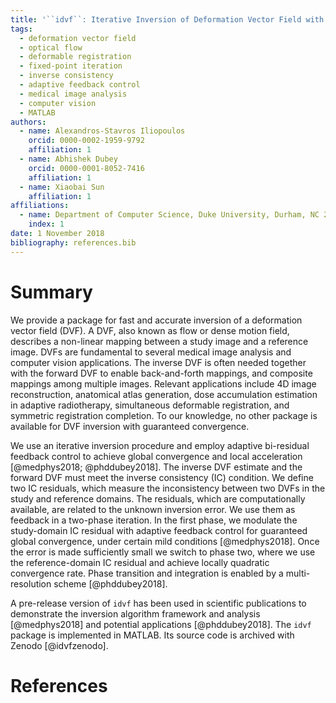 ```yaml
---
title: '``idvf``: Iterative Inversion of Deformation Vector Field with Adaptive Bi-residual Feedback Control'
tags:
  - deformation vector field
  - optical flow
  - deformable registration
  - fixed-point iteration
  - inverse consistency
  - adaptive feedback control
  - medical image analysis
  - computer vision
  - MATLAB
authors:
  - name: Alexandros-Stavros Iliopoulos
    orcid: 0000-0002-1959-9792
    affiliation: 1
  - name: Abhishek Dubey
    orcid: 0000-0001-8052-7416
    affiliation: 1
  - name: Xiaobai Sun
    affiliation: 1
affiliations:
  - name: Department of Computer Science, Duke University, Durham, NC 27708, USA
    index: 1
date: 1 November 2018
bibliography: references.bib
---
```



# Summary

We provide a package for fast and accurate inversion of a deformation
vector field (DVF).  A DVF, also known as flow or dense motion field,
describes a non-linear mapping between a study image and a reference image.
DVFs are fundamental to several medical image analysis and computer vision
applications.  The inverse DVF is often needed together with the forward
DVF to enable back-and-forth mappings, and composite mappings among
multiple images.  Relevant applications include 4D image reconstruction,
anatomical atlas generation, dose accumulation estimation in adaptive
radiotherapy, simultaneous deformable registration, and symmetric
registration completion.  To our knowledge, no other package is available
for DVF inversion with guaranteed convergence.

We use an iterative inversion procedure and employ adaptive bi-residual
feedback control to achieve global convergence and local acceleration
[@medphys2018; @phddubey2018].  The inverse DVF estimate and the forward DVF
must meet the inverse consistency (IC) condition.  We define two IC
residuals, which measure the inconsistency between two DVFs in the study
and reference domains.  The residuals, which are computationally available,
are related to the unknown inversion error.  We use them as feedback in a
two-phase iteration.  In the first phase, we modulate the study-domain IC
residual with adaptive feedback control for guaranteed global convergence,
under certain mild conditions [@medphys2018].  Once the error is made
sufficiently small we switch to phase two, where we use the
reference-domain IC residual and achieve locally quadratic convergence
rate.  Phase transition and integration is enabled by a multi-resolution
scheme [@phddubey2018].

A pre-release version of ``idvf`` has been used in scientific publications
to demonstrate the inversion algorithm framework and analysis
[@medphys2018] and potential applications [@phddubey2018].  The ``idvf``
package is implemented in MATLAB.  Its source code is archived with Zenodo
[@idvfzenodo].



# References

